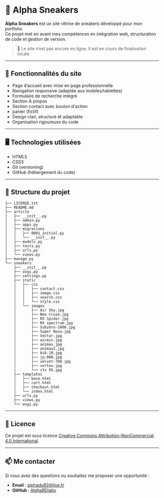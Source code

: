 # 👟 Alpha Sneakers

**Alpha Sneakers** est un site vitrine de sneakers développé pour mon portfolio.  
Ce projet met en avant mes compétences en intégration web, structuration de code et gestion de version.

> 🛑 Le site n’est pas encore en ligne. Il est en cours de finalisation locale.

---

## 📄 Fonctionnalités du site

- Page d’accueil avec mise en page professionnelle  
- Navigation responsive (adaptée aux mobiles/tablettes)  
- Formulaire de recherche intégré  
- Section À propos  
- Section contact avec bouton d'action  
- panier (fictif)  
- Design clair, structuré et adaptable  
- Organisation rigoureuse du code  

---

## 🖥️ Technologies utilisées

- HTML5  
- CSS3  
- Git (versioning)  
- GitHub (hébergement du code)  

---

## 📁 Structure du projet

```text
├── LICENSE.txt
├── README.md
├── article
│   ├── __init__.py
│   ├── admin.py
│   ├── apps.py
│   ├── migrations
│   │   ├── 0001_initial.py
│   │   └── __init__.py
│   ├── models.py
│   ├── tests.py
│   ├── urls.py
│   └── views.py
├── manage.py
└── sneakers
    ├── __init__.py
    ├── asgi.py
    ├── settings.py
    ├── static
    │   ├── css
    │   │   ├── contact.css
    │   │   ├── image.css
    │   │   ├── search.css
    │   │   └── style.css
    │   └── images
    │       ├── Air Sky.jpg
    │       ├── Neo Cruze.jpg
    │       ├── RX Spider.jpg
    │       ├── RX spectrum.jpg
    │       ├── Subzéro-1000.jpg
    │       ├── Super Nova.jpg
    │       ├── Vector.jpg
    │       ├── airmin.jpg
    │       ├── animax.jpg
    │       ├── animax2.jpg
    │       ├── bsk-10.jpg
    │       ├── jp-800.jpg
    │       ├── velvet-700.jpg
    │       ├── vortex.jpg
    │       └── ztx 95.jpg
    ├── templates
    │   ├── base.html
    │   ├── cart.html
    │   ├── checkout.html
    │   └── index.html
    ├── urls.py
    ├── views.py
    └── wsgi.py
```
---

## 📜 Licence

Ce projet est sous licence [Creative Commons Attribution-NonCommercial 4.0 International](LICENSE.txt).

---

## 📫 Me contacter

Si vous avez des questions ou souhaitez me proposer une opportunité :

- **Email** : alphadu92@live.fr  
- **GitHub** : [AlphaBDiaby](https://github.com/AlphaBDiaby)
